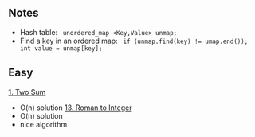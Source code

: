 ## Notes ##

*  Hash table: ` unordered_map <Key,Value> unmap;`
*  Find a key in an ordered map: ` if (unmap.find(key) != umap.end()); int value = unmap[key];`


## Easy ## 

[1. Two Sum](https://leetcode.com/problems/two-sum/) 
* O(n) solution
[13. Roman to Integer]([https://leetcode.com/problems/two-sum/](https://leetcode.com/problems/roman-to-integer/)) 
* O(n) solution
* nice algorithm 
